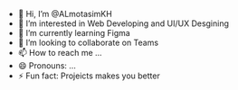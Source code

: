 - 👋 Hi, I’m @ALmotasimKH
- 👀 I’m interested in Web Developing and UI/UX Desgining 
- 🌱 I’m currently learning Figma
- 💞️ I’m looking to collaborate on Teams
- 📫 How to reach me ...
- 😄 Pronouns: ...
- ⚡ Fun fact: Projeicts makes you better 

<!---
ALmotasimKH/ALmotasimKH is a ✨ special ✨ repository because its `README.md` (this file) appears on your GitHub profile.
You can click the Preview link to take a look at your changes.
--->
